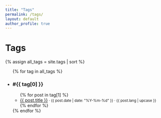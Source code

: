 ```yaml
---
title: "Tags"
permalink: /tags/
layout: default
author_profile: true
---
```


<div class="page__content">
  <h1>Tags</h1>
  {% assign all_tags = site.tags | sort %}
  <ul>
    {% for tag in all_tags %}
      <li id="{{ tag[0] | escape }}">
        <h3>#{{ tag[0] }}</h3>
        <ul>
          {% for post in tag[1] %}
            <li>
              <a href="{{ post.url | relative_url }}">{{ post.title }}</a>
              <small>· {{ post.date | date: "%Y-%m-%d" }} · {{ post.lang | upcase }}</small>
            </li>
          {% endfor %}
        </ul>
      </li>
    {% endfor %}
  </ul>
</div>
